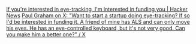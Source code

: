 
[If you're interested in eye-tracking, I'm interested in funding you | Hacker News](https://news.ycombinator.com/item?id=37278345)
[Paul Graham on X: "Want to start a startup doing eye-tracking? If so I'd be interested in funding it. A friend of mine has ALS and can only move his eyes. He has an eye-controlled keyboard, but it's not very good. Can you make him a better one?" / X](https://twitter.com/paulg/status/1695596853864321055)

